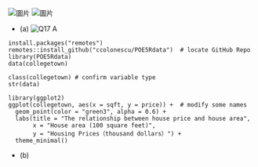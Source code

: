 ![圖片](https://github.com/user-attachments/assets/0d0f210e-1d48-4672-9c75-0cc75427d4a6)
![圖片](https://github.com/user-attachments/assets/75a79c3a-24d5-4168-a7ba-e8ec35433323)

 * (a)
![Q17 A](https://github.com/user-attachments/assets/b4e7c16f-8273-41f9-9d31-165e04c25f0c)

```
install.packages("remotes")   
remotes::install_github("ccolonescu/POE5Rdata")  # locate GitHub Repo 
library(POE5Rdata)
data(collegetown)

class(collegetown) # confirm variable type
str(data)

library(ggplot2)
ggplot(collegetown, aes(x = sqft, y = price)) +  # modify some names
  geom_point(color = "green3", alpha = 0.6) +
  labs(title = "The relationship between house price and house area",
       x = "House area (100 square feet)",
       y = "Housing Prices（thousand dollars）") +
  theme_minimal()
```

 * (b)
